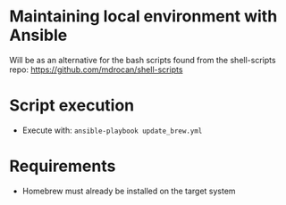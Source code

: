 # Maintaining local environment with Ansible
Will be as an alternative for the bash scripts found from the shell-scripts repo: https://github.com/mdrocan/shell-scripts

# Script execution
- Execute with: `ansible-playbook update_brew.yml`

# Requirements
- Homebrew must already be installed on the target system
